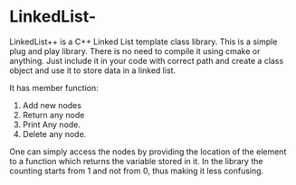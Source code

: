 # LinkedList-
LinkedList++ is a C++ Linked List template class library.
This is a simple plug and play library. There is no need to compile it using cmake or anything. Just include it in your code with correct path and create a class object and use it to store data in a linked list.

It has member function:
1. Add new nodes 
2. Return any node
3. Print Any node.
4. Delete any node.

One can simply access the nodes by providing the location of the element to a function which returns the variable stored in it.
In the library the counting starts from 1 and not from 0, thus making it less confusing.

